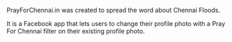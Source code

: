 PrayForChennai.in was created to spread the word about Chennai Floods.

It is a Facebook app that lets users to change their profile photo with a Pray For Chennai filter on their existing profile photo.

